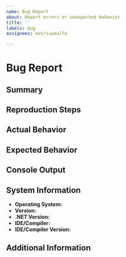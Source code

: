 ```yaml
---
name: Bug Report
about: Report errors or unexpected behavior
title: ''
labels: bug
assignees: muiriswoulfe

---
```


# Bug Report

<!-- Please provide as much detail as possible. Inapplicable sections may be
     left blank where. -->

## Summary

## Reproduction Steps

## Actual Behavior

## Expected Behavior

## Console Output

## System Information

- **Operating System:**
- **Version:**
- **.NET Version:**
- **IDE/Compiler:**
- **IDE/Compiler Version:**

## Additional Information
